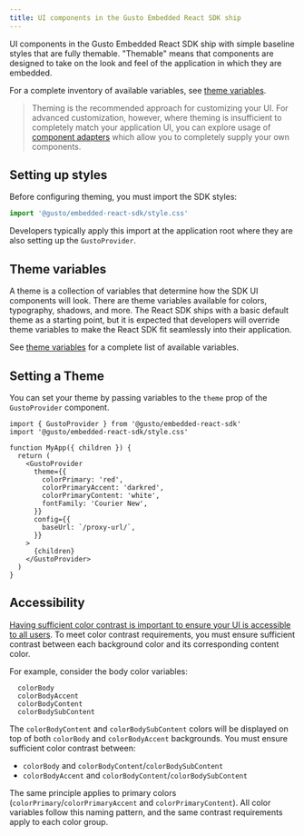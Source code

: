 ```yaml
---
title: UI components in the Gusto Embedded React SDK ship
---
```


UI components in the Gusto Embedded React SDK ship with simple baseline styles that are fully themable. "Themable" means that components are designed to take on the look and feel of the application in which they are embedded.

For a complete inventory of available variables, see [theme variables](./theme-variables.md).

> Theming is the recommended approach for customizing your UI. For advanced customization, however, where theming is insufficient to completely match your application UI, you can explore usage of [component adapters](../component-adapter/component-adapter.md) which allow you to completely supply your own components.

## Setting up styles

Before configuring theming, you must import the SDK styles:

```typescript
import '@gusto/embedded-react-sdk/style.css'
```

Developers typically apply this import at the application root where they are also setting up the `GustoProvider`.

## Theme variables

A theme is a collection of variables that determine how the SDK UI components will look. There are theme variables available for colors, typography, shadows, and more. The React SDK ships with a basic default theme as a starting point, but it is expected that developers will override theme variables to make the React SDK fit seamlessly into their application.

See [theme variables](./theme-variables.md) for a complete list of available variables.

## Setting a Theme

You can set your theme by passing variables to the `theme` prop of the `GustoProvider` component.

```
import { GustoProvider } from '@gusto/embedded-react-sdk'
import '@gusto/embedded-react-sdk/style.css'

function MyApp({ children }) {
  return (
    <GustoProvider
      theme={{
        colorPrimary: 'red',
        colorPrimaryAccent: 'darkred',
        colorPrimaryContent: 'white',
        fontFamily: 'Courier New',
      }}
      config={{
        baseUrl: `/proxy-url/`,
      }}
    >
      {children}
    </GustoProvider>
  )
}
```

## Accessibility

[Having sufficient color contrast is important to ensure your UI is accessible to all users](https://www.w3.org/WAI/WCAG22/Understanding/contrast-minimum.html). To meet color contrast requirements, you must ensure sufficient contrast between each background color and its corresponding content color.

For example, consider the body color variables:

```
  colorBody
  colorBodyAccent
  colorBodyContent
  colorBodySubContent
```

The `colorBodyContent` and `colorBodySubContent` colors will be displayed on top of both `colorBody` and `colorBodyAccent` backgrounds. You must ensure sufficient color contrast between:

- `colorBody` and `colorBodyContent`/`colorBodySubContent`
- `colorBodyAccent` and `colorBodyContent`/`colorBodySubContent`

The same principle applies to primary colors (`colorPrimary`/`colorPrimaryAccent` and `colorPrimaryContent`). All color variables follow this naming pattern, and the same contrast requirements apply to each color group.
